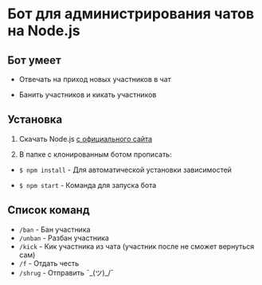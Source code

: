 # Бот для администрирования чатов на Node.js

## Бот умеет

- Отвечать на приход новых участников в чат

- Банить участников и кикать участников

## Установка

1. Скачать Node.js [с официального сайта](https://nodejs.org/)

1. В папке с клонированным ботом прописать:

- `$ npm install` - Для автоматической установки зависимостей

- `$ npm start` - Команда для запуска бота

## Список команд

- `/ban` - Бан участника
- `/unban` - Разбан участника
- `/kick` - Кик участника из чата (участник после не сможет вернуться сам)
- `/f` - Отдать честь
- `/shrug` - Отправить ¯\_(ツ)_/¯
